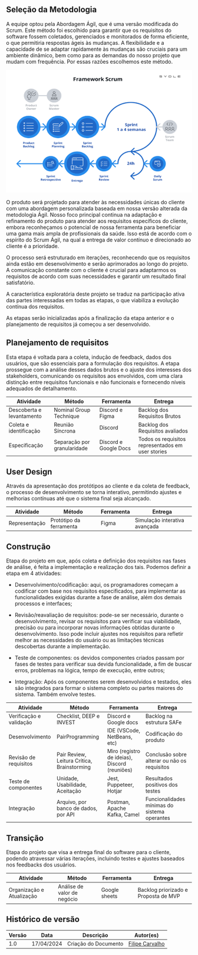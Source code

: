 ## Seleção da Metodologia

A equipe optou pela Abordagem Ágil, que é uma versão modificada do Scrum. Este método foi escolhido para garantir que os requisitos do software fossem coletados, gerenciados e monitorados de forma eficiente, o que permitiria respostas ágeis às mudanças. A flexibilidade e a capacidade de se adaptar rapidamente às mudanças são cruciais para um ambiente dinâmico, bem como para as demandas do nosso projeto que mudam com frequência. Por essas razões escolhemos este método.

![Ilustração do funcionamento do Scrum](../../assets/scrum.png)

O produto será projetado para atender às necessidades únicas do cliente com uma abordagem personalizada baseada em nossa versão alterada da metodologia Ágil. Nosso foco principal continua na adaptação e refinamento do produto para atender aos requisitos específicos do cliente, embora reconheçamos o potencial de nossa ferramenta para beneficiar uma gama mais ampla de profissionais da saúde. Isso está de acordo com o espírito do Scrum Ágil, na qual a entrega de valor contínuo e direcionado ao cliente é a prioridade. 

O processo será estruturado em iterações, reconhecendo que os requisitos ainda estão em desenvolvimento e serão aprimorados ao longo do projeto. A comunicação constante com o cliente é crucial para adaptarmos os requisitos de acordo com suas necessidades e garantir um resultado final satisfatório.

A característica exploratória deste projeto se traduz na participação ativa das partes interessadas em todas as etapas, o que viabiliza a evolução contínua dos requisitos.

As etapas serão inicializadas após a finalização da etapa anterior e o planejamento de requisitos já começou a ser desenvolvido.

## Planejamento de requisitos

Esta etapa é voltada para a coleta, indução de feedback, dados dos usuários, que são essenciais para a formulação dos requisitos. A etapa prossegue com a análise desses dados brutos e o ajuste dos interesses dos stakeholders, comunicando os requisitos aos envolvidos, com uma clara distinção entre requisitos funcionais e não funcionais e fornecendo níveis adequados de detalhamento.

| Atividade                | Método                    | Ferramenta               | Entrega                             |
|--------------------------|---------------------------|--------------------------|-------------------------------------|
| Descoberta e levantamento | Nominal Group Technique   | Discord e Figma          | Backlog dos Requisitos Brutos      |
| Coleta e identificação   | Reunião Síncrona          | Discord                  | Backlog dos Requisitos avaliados   |
| Especificação            | Separação por granularidade | Discord e Google Docs | Todos os requisitos representados em user stories |


## User Design

Através da apresentação dos protótipos ao cliente e da coleta de feedback, o processo de desenvolvimento se torna interativo, permitindo ajustes e melhorias contínuas até que o sistema final seja alcançado.

| Atividade       | Método                    | Ferramenta   | Entrega                            |
|-----------------|---------------------------|--------------|------------------------------------|
| Representação   | Protótipo da ferramenta  | Figma        | Simulação interativa avançada      |


## Construção

Etapa do projeto em que, após coleta e definição dos requisitos nas fases de análise, é feita a implementação e realização dos tais. Podemos definir a etapa em 4 atividades:

- Desenvolvimento/codificação: aqui, os programadores começam a codificar com base nos requisitos especificados, para implementar as funcionalidades exigidas durante a fase de análise, além dos demais processos e interfaces;

- Revisão/reavaliação de requisitos: pode-se ser necessário, durante o desenvolvimento, revisar os requisitos para verificar sua viabilidade, precisão ou para incorporar novas informações obtidas durante o desenvolvimento. Isso pode incluir ajustes nos requisitos para refletir melhor as necessidades do usuário ou as limitações técnicas descobertas durante a implementação.

- Teste de componentes: os devidos componentes criados passam por fases de testes para verificar sua devida funcionalidade, a fim de buscar erros, problemas na lógica, tempo de execução, entre outros;

- Integração: Após os componentes serem desenvolvidos e testados, eles são integrados para formar o sistema completo ou partes maiores do sistema. Também envolve testes.


| Atividade                   | Método                             | Ferramenta                              | Entrega                                |
|-----------------------------|------------------------------------|-----------------------------------------|----------------------------------------|
| Verificação e validação     | Checklist, DEEP e INVEST           | Discord e Google docs                   | Backlog na estrutura SAFe             |
| Desenvolvimento             | PairProgramming                    | IDE (VSCode, NetBeans, etc)            | Codificação do produto                |
| Revisão de requisitos       | Pair Review, Leitura Crítica, Brainstorming | Miro (registro de ideias), Discord (reuniões) | Conclusão sobre alterar ou não os requisitos |
| Teste de componentes        | Unidade, Usabilidade, Aceitação    | Jest, Puppeteer, Hotjar                | Resultados positivos dos testes       |
| Integração                  | Arquivo, por banco de dados, por API | Postman, Apache Kafka, Camel         | Funcionalidades mínimas do sistema operantes |


## Transição

Etapa do projeto que visa a entrega final do software para o cliente, podendo atravessar várias iterações, incluindo testes e ajustes baseados nos feedbacks dos usuários.

| Atividade                     | Método                          | Ferramenta     | Entrega                            |
|-------------------------------|---------------------------------|----------------|------------------------------------|
| Organização e Atualização    | Análise de valor de negócio    | Google sheets  | Backlog priorizado e Proposta de MVP |




## Histórico de versão

| Versão | Data       | Descrição                                      | Autor(es) |
| ------ | ---------- | ---------------------------------------------- | ------------------------------------------------------ |
| 1.0    | 17/04/2024 | Criação do Documento                           | [Filipe Carvalho](https://github.com/filipe-002) |


